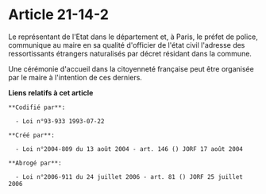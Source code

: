 # Article 21-14-2

Le représentant de l'Etat dans le département et, à Paris, le préfet de police, communique au maire en sa qualité d'officier
de l'état civil l'adresse des ressortissants étrangers naturalisés par décret résidant dans la commune.

Une cérémonie d'accueil dans la citoyenneté française peut être organisée par le maire à l'intention de ces derniers.

**Liens relatifs à cet article**

	**Codifié par**:

	  - Loi n°93-933 1993-07-22

	**Créé par**:

	  - Loi n°2004-809 du 13 août 2004 - art. 146 () JORF 17 août 2004

	**Abrogé par**:

	  - Loi n°2006-911 du 24 juillet 2006 - art. 81 () JORF 25 juillet 2006
